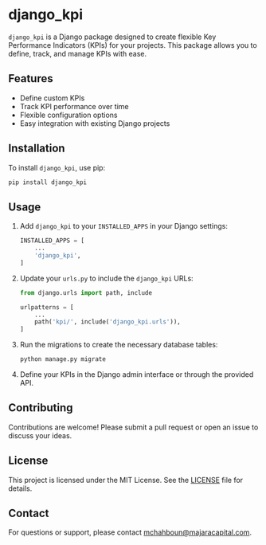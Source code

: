 # django_kpi

`django_kpi` is a Django package designed to create flexible Key Performance Indicators (KPIs) for your projects. This package allows you to define, track, and manage KPIs with ease.

## Features

- Define custom KPIs
- Track KPI performance over time
- Flexible configuration options
- Easy integration with existing Django projects

## Installation

To install `django_kpi`, use pip:

```bash
pip install django_kpi
```

## Usage

1. Add `django_kpi` to your `INSTALLED_APPS` in your Django settings:

    ```python
    INSTALLED_APPS = [
        ...
        'django_kpi',
    ]
    ```

2. Update your `urls.py` to include the `django_kpi` URLs:

    ```python
    from django.urls import path, include

    urlpatterns = [
        ...
        path('kpi/', include('django_kpi.urls')),
    ]
    ```

3. Run the migrations to create the necessary database tables:

    ```bash
    python manage.py migrate
    ```

4. Define your KPIs in the Django admin interface or through the provided API.

## Contributing

Contributions are welcome! Please submit a pull request or open an issue to discuss your ideas.

## License

This project is licensed under the MIT License. See the [LICENSE](LICENSE) file for details.

## Contact

For questions or support, please contact [mchahboun@majaracapital.com](mailto:mchahboun@majaracapital.com).
